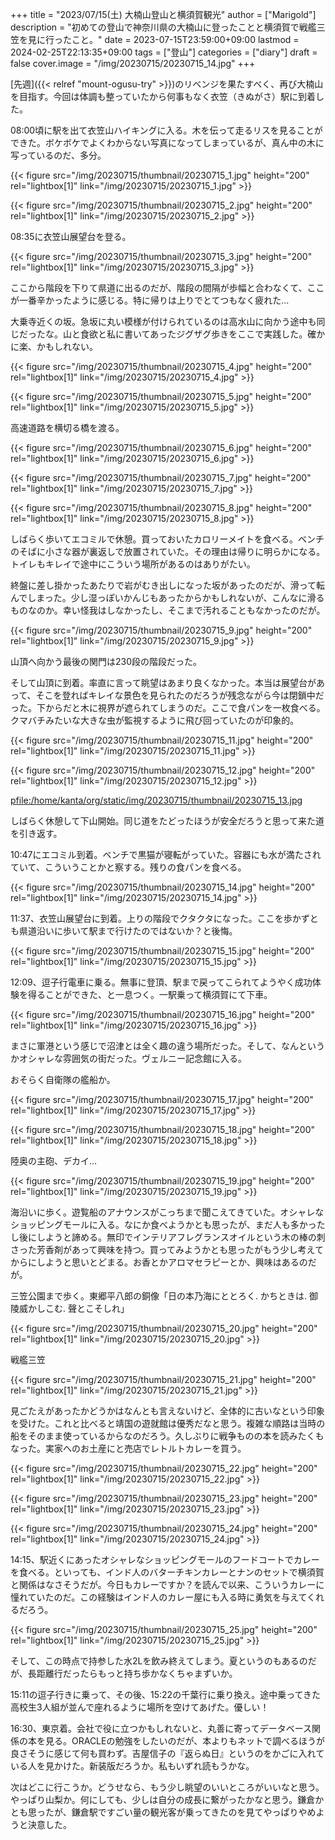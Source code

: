 +++
title = "2023/07/15(土) 大楠山登山と横須賀観光"
author = ["Marigold"]
description = "初めての登山で神奈川県の大楠山に登ったことと横須賀で戦艦三笠を見に行ったこと。"
date = 2023-07-15T23:59:00+09:00
lastmod = 2024-02-25T22:13:35+09:00
tags = ["登山"]
categories = ["diary"]
draft = false
cover.image = "/img/20230715/20230715_14.jpg"
+++

[先週]({{< relref "mount-ogusu-try" >}})のリベンジを果たすべく、再び大楠山を目指す。今回は体調も整っていたから何事もなく衣笠（きぬがさ）駅に到着した。

08:00頃に駅を出て衣笠山ハイキングに入る。木を伝って走るリスを見ることができた。ボケボケでよくわからない写真になってしまっているが、真ん中の木に写っているのだ、多分。

{{< figure src="/img/20230715/thumbnail/20230715_1.jpg" height="200" rel="lightbox[1]" link="/img/20230715/20230715_1.jpg" >}}

{{< figure src="/img/20230715/thumbnail/20230715_2.jpg" height="200" rel="lightbox[1]" link="/img/20230715/20230715_2.jpg" >}}

08:35に衣笠山展望台を登る。

{{< figure src="/img/20230715/thumbnail/20230715_3.jpg" height="200" rel="lightbox[1]" link="/img/20230715/20230715_3.jpg" >}}

ここから階段を下りて県道に出るのだが、階段の間隔が歩幅と合わなくて、ここが一番辛かったように感じる。特に帰りは上りでとてつもなく疲れた...

大乗寺近くの坂。急坂に丸い模様が付けられているのは高水山に向かう途中も同じだったな。山と食欲と私に書いてあったジグザグ歩きをここで実践した。確かに楽、かもしれない。

{{< figure src="/img/20230715/thumbnail/20230715_4.jpg" height="200" rel="lightbox[1]" link="/img/20230715/20230715_4.jpg" >}}

{{< figure src="/img/20230715/thumbnail/20230715_5.jpg" height="200" rel="lightbox[1]" link="/img/20230715/20230715_5.jpg" >}}

高速道路を横切る橋を渡る。

{{< figure src="/img/20230715/thumbnail/20230715_6.jpg" height="200" rel="lightbox[1]" link="/img/20230715/20230715_6.jpg" >}}

{{< figure src="/img/20230715/thumbnail/20230715_7.jpg" height="200" rel="lightbox[1]" link="/img/20230715/20230715_7.jpg" >}}

{{< figure src="/img/20230715/thumbnail/20230715_8.jpg" height="200" rel="lightbox[1]" link="/img/20230715/20230715_8.jpg" >}}

しばらく歩いてエコミルで休憩。買っておいたカロリーメイトを食べる。ベンチのそばに小さな器が裏返しで放置されていた。その理由は帰りに明らかになる。トイレもキレイで途中にこういう場所があるのはありがたい。

終盤に差し掛かったあたりで岩がむき出しになった坂があったのだが、滑って転んでしまった。少し湿っぽいかんじもあったからかもしれないが、こんなに滑るものなのか。幸い怪我はしなかったし、そこまで汚れることもなかったのだが。

{{< figure src="/img/20230715/thumbnail/20230715_9.jpg" height="200" rel="lightbox[1]" link="/img/20230715/20230715_9.jpg" >}}

山頂へ向かう最後の関門は230段の階段だった。

そして山頂に到着。率直に言って眺望はあまり良くなかった。本当は展望台があって、そこを登ればキレイな景色を見られたのだろうが残念ながら今は閉鎖中だった。下からだと木に視界が遮られてしまうのだ。ここで食パンを一枚食べる。クマバチみたいな大きな虫が監視するように飛び回っていたのが印象的。

{{< figure src="/img/20230715/thumbnail/20230715_11.jpg" height="200" rel="lightbox[1]" link="/img/20230715/20230715_11.jpg" >}}

{{< figure src="/img/20230715/thumbnail/20230715_12.jpg" height="200" rel="lightbox[1]" link="/img/20230715/20230715_12.jpg" >}}

[pfile:/home/kanta/org/static/img/20230715/thumbnail/20230715_13.jpg](/img/20230715/20230715_13.jpg)

しばらく休憩して下山開始。同じ道をたどったほうが安全だろうと思って来た道を引き返す。

10:47にエコミル到着。ベンチで黒猫が寝転がっていた。容器にも水が満たされていて、こういうことかと察する。残りの食パンを食べる。

{{< figure src="/img/20230715/thumbnail/20230715_14.jpg" height="200" rel="lightbox[1]" link="/img/20230715/20230715_14.jpg" >}}

11:37、衣笠山展望台に到着。上りの階段でクタクタになった。ここを歩かずとも県道沿いに歩いて駅まで行けたのではないか？と後悔。

{{< figure src="/img/20230715/thumbnail/20230715_15.jpg" height="200" rel="lightbox[1]" link="/img/20230715/20230715_15.jpg" >}}

12:09、逗子行電車に乗る。無事に登頂、駅まで戻ってこられてようやく成功体験を得ることができた、と一息つく。一駅乗って横須賀にて下車。

{{< figure src="/img/20230715/thumbnail/20230715_16.jpg" height="200" rel="lightbox[1]" link="/img/20230715/20230715_16.jpg" >}}

まさに軍港という感じで沼津とは全く趣の違う場所だった。そして、なんというかオシャレな雰囲気の街だった。ヴェルニー記念館に入る。

おそらく自衛隊の艦船か。

{{< figure src="/img/20230715/thumbnail/20230715_17.jpg" height="200" rel="lightbox[1]" link="/img/20230715/20230715_17.jpg" >}}

{{< figure src="/img/20230715/thumbnail/20230715_18.jpg" height="200" rel="lightbox[1]" link="/img/20230715/20230715_18.jpg" >}}

陸奥の主砲、デカイ...

{{< figure src="/img/20230715/thumbnail/20230715_19.jpg" height="200" rel="lightbox[1]" link="/img/20230715/20230715_19.jpg" >}}

海沿いに歩く。遊覧船のアナウンスがこっちまで聞こえてきていた。オシャレなショッピングモールに入る。なにか食べようかとも思ったが、まだ人も多かったし後にしようと諦める。無印でインテリアフレグランスオイルという木の棒の刺さった芳香剤があって興味を持つ。買ってみようかとも思ったがもう少し考えてからにしようと思いとどまる。お香とかアロマセラピーとか、興味はあるのだが。

三笠公園まで歩く。東郷平八郎の銅像「日の本乃海にととろく. かちときは. 御陵威かしこむ. 聲とこそしれ」

{{< figure src="/img/20230715/thumbnail/20230715_20.jpg" height="200" rel="lightbox[1]" link="/img/20230715/20230715_20.jpg" >}}

戦艦三笠

{{< figure src="/img/20230715/thumbnail/20230715_21.jpg" height="200" rel="lightbox[1]" link="/img/20230715/20230715_21.jpg" >}}

見ごたえがあったかどうかはなんとも言えないけど、全体的に古いなという印象を受けた。これと比べると靖国の遊就館は優秀だなと思う。複雑な順路は当時の船をそのまま使っているからなのだろう。久しぶりに戦争ものの本を読みたくもなった。実家へのお土産にと売店でレトルトカレーを買う。

{{< figure src="/img/20230715/thumbnail/20230715_22.jpg" height="200" rel="lightbox[1]" link="/img/20230715/20230715_22.jpg" >}}

{{< figure src="/img/20230715/thumbnail/20230715_23.jpg" height="200" rel="lightbox[1]" link="/img/20230715/20230715_23.jpg" >}}

{{< figure src="/img/20230715/thumbnail/20230715_24.jpg" height="200" rel="lightbox[1]" link="/img/20230715/20230715_24.jpg" >}}

14:15、駅近くにあったオシャレなショッピングモールのフードコートでカレーを食べる。といっても、インド人のバターチキンカレーとナンのセットで横須賀と関係はなさそうだが。今日もカレーですか？を読んで以来、こういうカレーに憧れていたのだ。この経験はインド人のカレー屋にも入る時に勇気を与えてくれるだろう。

{{< figure src="/img/20230715/thumbnail/20230715_25.jpg" height="200" rel="lightbox[1]" link="/img/20230715/20230715_25.jpg" >}}

そして、この時点で持参した水2Lを飲み終えてしまう。夏というのもあるのだが、長距離行だったらもっと持ち歩かなくちゃまずいか。

15:11の逗子行きに乗って、その後、15:22の千葉行に乗り換え。途中乗ってきた高校生3人組が並んで座れるように場所を空けてあげた。優しい！

16:30、東京着。会社で役に立つかもしれないと、丸善に寄ってデータベース関係の本を見る。ORACLEの勉強をしたいのだが、本よりもネットで調べるほうが良さそうに感じて何も買わず。吉屋信子の『返らぬ日』というのをかごに入れている人を見かけた。新装版だろうか。私もいずれ読もうかな。

次はどこに行こうか。どうせなら、もう少し眺望のいいところがいいなと思う。やっぱり山梨か。何にしても、少しは自分の成長に繋がったかなと思う。鎌倉かとも思ったが、鎌倉駅ですごい量の観光客が乗ってきたのを見てやっぱりやめようと決意した。

